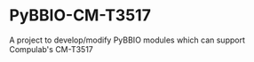 PyBBIO-CM-T3517
===============

A project to develop/modify PyBBIO modules which can support Compulab's CM-T3517
